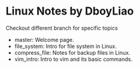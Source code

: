 # Linux Notes by DboyLiao

Checkout different branch for specific topics

- master: Welcome page.
- file_system: Intro for file system in Linux.
- compress_file: Notes for backup files in Linux.
- vim_intro: Intro to vim and its basic commands.
